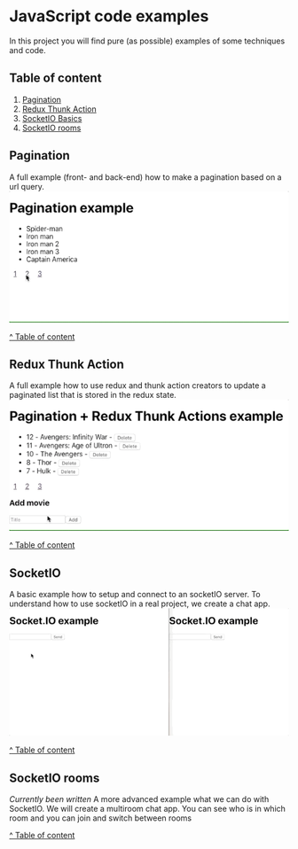 # JavaScript code examples
In this project you will find pure (as possible) examples of some techniques and code.

<a name="table-of-content"></a>
## Table of content
1. [Pagination](#pagination)
2. [Redux Thunk Action](#redux-thunk-action)
3. [SocketIO Basics](#socketio)
4. [SocketIO rooms](#socketio-rooms)

<a name="pagination"></a>
## Pagination
A full example (front- and back-end) how to make a pagination based on a url query.
![Pagination demo](pagination/pagination-demo.gif)

[^ Table of content](#table-of-content)

<a name="redux-thunk-action"></a>
## Redux Thunk Action
A full example how to use redux and thunk action creators to update a paginated list that is stored in the redux state.
![Redux Thunk Action demo](redux-thunk-action/redux-thunk-action-demo.gif)

[^ Table of content](#table-of-content)

<a name="socketio"></a>
## SocketIO
A basic example how to setup and connect to an socketIO server. To understand how to use socketIO in a real project, we create a chat app.
![Socket IO demo](socket-io-basics/socket-io-basics-demo.gif)

[^ Table of content](#table-of-content)

<a name="socketio-rooms"></a>
## SocketIO rooms
_Currently been written_
A more advanced example what we can do with SocketIO. We will create a multiroom chat app. You can see who is in which room and you can join and switch between rooms

[^ Table of content](#table-of-content)
